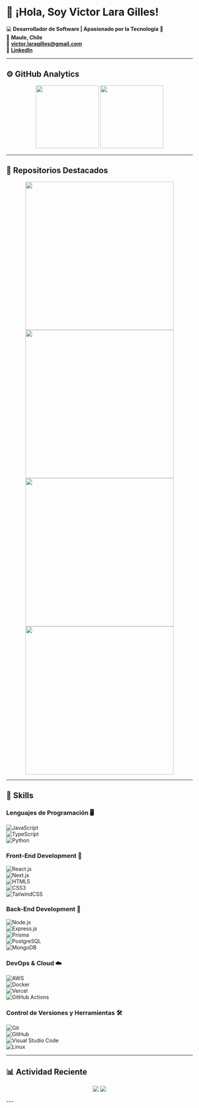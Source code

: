 # 👋 ¡Hola, Soy Victor Lara Gilles!

💻 **Desarrollador de Software | Apasionado por la Tecnología** 🚀  
📍 **Maule, Chile**  
📧 **victor.laragilles@gmail.com**  
🔗 **[LinkedIn](https://linkedin.com/in/victor-lara-gilles)**  

---

## ⚙️ GitHub Analytics  

<p align="center">
  <img height="170" src="https://github-readme-stats.vercel.app/api?username=Rodrigo-Lara-Gilles&show_icons=true&theme=github_dark&text_color=00FF00" />
  <img height="170" src="https://github-readme-stats.vercel.app/api/top-langs/?username=Rodrigo-Lara-Gilles&layout=compact&theme=github_dark&text_color=00FF00" />
</p>

---

## 📌 Repositorios Destacados  

<p align="center">
  <a href="https://github.com/Rodrigo-Lara-Gilles/Proyecto1">
    <img width="400" src="https://github-readme-stats.vercel.app/api/pin/?username=Rodrigo-Lara-Gilles&repo=Proyecto1&theme=github_dark&text_color=00FF00" />
  </a>
  <a href="https://github.com/Rodrigo-Lara-Gilles/Proyecto2">
    <img width="400" src="https://github-readme-stats.vercel.app/api/pin/?username=Rodrigo-Lara-Gilles&repo=Proyecto2&theme=github_dark&text_color=00FF00" />
  </a>
  <a href="https://github.com/Rodrigo-Lara-Gilles/Proyecto3">
    <img width="400" src="https://github-readme-stats.vercel.app/api/pin/?username=Rodrigo-Lara-Gilles&repo=Proyecto3&theme=github_dark&text_color=00FF00" />
  </a>
  <a href="https://github.com/Rodrigo-Lara-Gilles/Proyecto4">
    <img width="400" src="https://github-readme-stats.vercel.app/api/pin/?username=Rodrigo-Lara-Gilles&repo=Proyecto4&theme=github_dark&text_color=00FF00" />
  </a>
</p>

---

## 🚀 Skills  

### **Lenguajes de Programación** 🖥️  
![JavaScript](https://img.shields.io/badge/JavaScript-F7DF1E?style=flat-square&logo=javascript&logoColor=000)  
![TypeScript](https://img.shields.io/badge/TypeScript-3178C6?style=flat-square&logo=typescript&logoColor=fff)  
![Python](https://img.shields.io/badge/Python-3776AB?style=flat-square&logo=python&logoColor=fff)  

### **Front-End Development** 🎨  
![React.js](https://img.shields.io/badge/React-61DAFB?style=flat-square&logo=react&logoColor=black)  
![Next.js](https://img.shields.io/badge/Next.js-black?style=flat-square&logo=next.js&logoColor=white)  
![HTML5](https://img.shields.io/badge/HTML5-E34F26?style=flat-square&logo=html5&logoColor=white)  
![CSS3](https://img.shields.io/badge/CSS3-1572B6?style=flat-square&logo=css3&logoColor=white)  
![TailwindCSS](https://img.shields.io/badge/TailwindCSS-38B2AC?style=flat-square&logo=tailwind-css&logoColor=white)  

### **Back-End Development** 🔧  
![Node.js](https://img.shields.io/badge/Node.js-339933?style=flat-square&logo=node.js&logoColor=white)  
![Express.js](https://img.shields.io/badge/Express.js-000000?style=flat-square&logo=express&logoColor=white)  
![Prisma](https://img.shields.io/badge/Prisma-3982CE?style=flat-square&logo=prisma&logoColor=white)  
![PostgreSQL](https://img.shields.io/badge/PostgreSQL-316192?style=flat-square&logo=postgresql&logoColor=white)  
![MongoDB](https://img.shields.io/badge/MongoDB-47A248?style=flat-square&logo=mongodb&logoColor=white)  

### **DevOps & Cloud** ☁️  
![AWS](https://img.shields.io/badge/AWS-232F3E?style=flat-square&logo=amazon-aws&logoColor=white)  
![Docker](https://img.shields.io/badge/Docker-2496ED?style=flat-square&logo=docker&logoColor=white)  
![Vercel](https://img.shields.io/badge/Vercel-black?style=flat-square&logo=vercel&logoColor=white)  
![GitHub Actions](https://img.shields.io/badge/GitHub%20Actions-2088FF?style=flat-square&logo=github-actions&logoColor=white)  

### **Control de Versiones y Herramientas** 🛠️  
![Git](https://img.shields.io/badge/Git-orange?style=flat-square&logo=git&logoColor=white)  
![GitHub](https://img.shields.io/badge/GitHub-black?style=flat-square&logo=github&logoColor=white)  
![Visual Studio Code](https://img.shields.io/badge/VSCode-blue?style=flat-square&logo=visual-studio-code&logoColor=white)  
![Linux](https://img.shields.io/badge/Linux-FCC624?style=flat-square&logo=linux&logoColor=black)  

---

## 📊 Actividad Reciente  

<p align="center">
  <img src="https://github-profile-summary-cards.vercel.app/api/cards/stats?username=Rodrigo-Lara-Gilles&theme=github_dark&text_color=00FF00" />
  <img src="https://github-profile-summary-cards.vercel.app/api/cards/repos-per-language?username=Rodrigo-Lara-Gilles&theme=github_dark&text_color=00FF00" />
</p>
---
